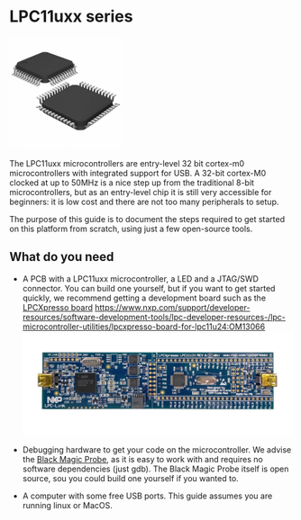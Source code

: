 # LPC11uxx series

<img src="img/lpc11uxx.jpg" alt="LPC11uxx microcontroller chip" width="200">

The LPC11uxx microcontrollers are entry-level 32 bit cortex-m0 microcontrollers with integrated support for USB. A 32-bit cortex-M0 clocked at up to 50MHz is a nice step up from the traditional 8-bit microcontrollers, but as an entry-level chip it is still very accessible for beginners: it is low cost and there are not too many peripherals to setup.

The purpose of this guide is to document the steps required to get started on this platform from scratch, using just a few open-source tools.

## What do you need

* A PCB with a LPC11uxx microcontroller, a LED and a JTAG/SWD connector. You can build one yourself, but if you want to get started quickly, we recommend getting a development board such as the [LPCXpresso board](https://www.nxp.com/support/developer-resources/software-development-tools/lpc-developer-resources-/lpc-microcontroller-utilities/lpcxpresso-board-for-lpc11u24:OM13066) https://www.nxp.com/support/developer-resources/software-development-tools/lpc-developer-resources-/lpc-microcontroller-utilities/lpcxpresso-board-for-lpc11u24:OM13066 <img src="img/lpcxpresso_board.jpg" alt="LPC11uxx microcontroller chip">


* Debugging hardware to get your code on the microcontroller. We advise the [Black Magic Probe](https://github.com/blacksphere/blackmagic/wiki), as it is easy to work with and requires no software dependencies (just gdb). The Black Magic Probe itself is open source, sou you could build one yourself if you wanted to.

* A computer with some free USB ports. This guide assumes you are running linux or MacOS.
